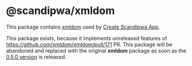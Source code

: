 # @scandipwa/xmldom

This package contains [xmldom](https://github.com/xmldom/xmldom) used by [Create Scandipwa App](https://github.com/scandipwa/create-scandipwa-app).

This package exists, because it implements unreleased features of https://github.com/xmldom/xmldom/pull/171 PR. This package will be abandoned and replaced with the original __xmldom__ package as soon as the [0.5.0 version](https://github.com/xmldom/xmldom/milestone/3) is released.
